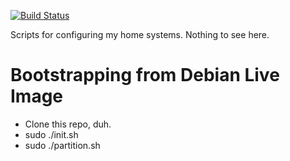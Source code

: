 [![Build Status](https://travis-ci.org/wno-git/system-config.svg?branch=master)](https://travis-ci.org/wno-git/system-config)

Scripts for configuring my home systems. Nothing to see here.

Bootstrapping from Debian Live Image
===

 - Clone this repo, duh.
 - sudo ./init.sh
 - sudo ./partition.sh
